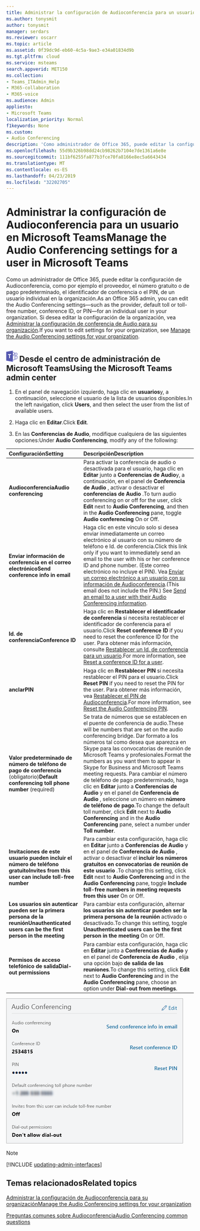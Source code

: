 ```yaml
---
title: Administrar la configuración de Audioconferencia para un usuario en Microsoft Teams
ms.author: tonysmit
author: tonysmit
manager: serdars
ms.reviewer: oscarr
ms.topic: article
ms.assetid: 0f39dc9d-eb60-4c5a-9ae3-e34a01834d9b
ms.tgt.pltfrm: cloud
ms.service: msteams
search.appverid: MET150
ms.collection:
- Teams_ITAdmin_Help
- M365-collaboration
- M365-voice
ms.audience: Admin
appliesto:
- Microsoft Teams
localization_priority: Normal
f1keywords: None
ms.custom:
- Audio Conferencing
description: 'Como administrador de Office 365, puede editar la configuración de Audioconferencia de Microsoft Teams (como el proveedor, el número gratuito o de pago predeterminado, el Id. de conferencia o el PIN) para una persona de su organización. '
ms.openlocfilehash: 55d9b326b98dd24cb98262b7104e7de1361a6e8e
ms.sourcegitcommit: 111bf6255fa877b3fce70fa8166e8ec5a6643434
ms.translationtype: MT
ms.contentlocale: es-ES
ms.lasthandoff: 04/23/2019
ms.locfileid: "32202705"
---
```

# <a name="manage-the-audio-conferencing-settings-for-a-user-in-microsoft-teams"></a><span data-ttu-id="00c87-103">Administrar la configuración de Audioconferencia para un usuario en Microsoft Teams</span><span class="sxs-lookup"><span data-stu-id="00c87-103">Manage the Audio Conferencing settings for a user in Microsoft Teams</span></span>

<span data-ttu-id="00c87-104">Como un administrador de Office 365, puede editar la configuración de Audioconferencia, como por ejemplo el proveedor, el número gratuito o de pago predeterminado, el identificador de conferencia o el PIN, de un usuario individual en la organización.</span><span class="sxs-lookup"><span data-stu-id="00c87-104">As an Office 365 admin, you can edit the Audio Conferencing settings—such as the provider, default toll or toll-free number, conference ID, or PIN—for an individual user in your organization.</span></span> <span data-ttu-id="00c87-105">Si desea editar la configuración de la organización, vea [Administrar la configuración de conferencia de Audio para su organización](manage-the-audio-conferencing-settings-for-my-organization-in-teams.md).</span><span class="sxs-lookup"><span data-stu-id="00c87-105">If you want to edit settings for your organization, see [Manage the Audio Conferencing settings for your organization](manage-the-audio-conferencing-settings-for-my-organization-in-teams.md).</span></span>

## <a name="teams-logo-30x30pngmediateams-logo-30x30png-using-the-microsoft-teams-admin-center"></a>![los equipos-logotipo-30x30.png](media/teams-logo-30x30.png) <span data-ttu-id="00c87-107">Desde el centro de administración de Microsoft Teams</span><span class="sxs-lookup"><span data-stu-id="00c87-107">Using the Microsoft Teams admin center</span></span>

1. <span data-ttu-id="00c87-108">En el panel de navegación izquierdo, haga clic en **usuarios**y, a continuación, seleccione el usuario de la lista de usuarios disponibles.</span><span class="sxs-lookup"><span data-stu-id="00c87-108">In the left navigation, click **Users**, and then select the user from the list of available users.</span></span>

2. <span data-ttu-id="00c87-109">Haga clic en **Editar**.</span><span class="sxs-lookup"><span data-stu-id="00c87-109">Click **Edit**.</span></span>

3. <span data-ttu-id="00c87-110">En las **Conferencias de Audio**, modifique cualquiera de las siguientes opciones:</span><span class="sxs-lookup"><span data-stu-id="00c87-110">Under **Audio Conferencing**, modify any of the following:</span></span>

|<span data-ttu-id="00c87-111">**Configuración**</span><span class="sxs-lookup"><span data-stu-id="00c87-111">**Setting**</span></span>|<span data-ttu-id="00c87-112">**Descripción**</span><span class="sxs-lookup"><span data-stu-id="00c87-112">**Description**</span></span>|
|:-----|:-----|
|<span data-ttu-id="00c87-113">**Audioconferencia**</span><span class="sxs-lookup"><span data-stu-id="00c87-113">**Audio conferencing**</span></span>|<span data-ttu-id="00c87-114">Para activar la conferencia de audio o desactivada para el usuario, haga clic en **Editar** junto a **Conferencias de Audio**y, a continuación, en el panel de **Conferencia de Audio** , activar o desactivar el **conferencias de Audio** .</span><span class="sxs-lookup"><span data-stu-id="00c87-114">To turn audio conferencing on or off for the user, click **Edit** next to **Audio Conferencing**, and then in the **Audio Conferencing** pane, toggle **Audio conferencing** On or Off.</span></span>|
|<span data-ttu-id="00c87-115">**Enviar información de conferencia en el correo electrónico**</span><span class="sxs-lookup"><span data-stu-id="00c87-115">**Send conference info in email**</span></span>  |<span data-ttu-id="00c87-116">Haga clic en este vínculo solo si desea enviar inmediatamente un correo electrónico al usuario con su número de teléfono e Id. de conferencia.</span><span class="sxs-lookup"><span data-stu-id="00c87-116">Click this link only if you want to immediately send an email to the user with his or her conference ID and phone number.</span></span> <span data-ttu-id="00c87-117">(Este correo electrónico no incluye el PIN). Vea [Enviar un correo electrónico a un usuario con su información de Audioconferencia](send-an-email-to-a-user-with-their-dial-in-information-in-teams.md).</span><span class="sxs-lookup"><span data-stu-id="00c87-117">(This email does not include the PIN.) See [Send an email to a user with their Audio Conferencing information](send-an-email-to-a-user-with-their-dial-in-information-in-teams.md).</span></span>  |
|<span data-ttu-id="00c87-118">**Id. de conferencia**</span><span class="sxs-lookup"><span data-stu-id="00c87-118">**Conference ID**</span></span>  |<span data-ttu-id="00c87-119">Haga clic en **Restablecer el identificador de conferencia** si necesita restablecer el identificador de conferencia para el usuario.</span><span class="sxs-lookup"><span data-stu-id="00c87-119">Click **Reset conference ID** if you need to reset the conference ID for the user.</span></span> <span data-ttu-id="00c87-120">Para obtener más información, consulte [Restablecer un Id. de conferencia para un usuario](reset-a-conference-id-for-a-user-in-teams.md).</span><span class="sxs-lookup"><span data-stu-id="00c87-120">For more information, see [Reset a conference ID for a user](reset-a-conference-id-for-a-user-in-teams.md).</span></span>  |
|<span data-ttu-id="00c87-121">**anclar**</span><span class="sxs-lookup"><span data-stu-id="00c87-121">**PIN**</span></span> |<span data-ttu-id="00c87-122">Haga clic en **Restablecer PIN** si necesita restablecer el PIN para el usuario.</span><span class="sxs-lookup"><span data-stu-id="00c87-122">Click **Reset PIN** if you need to reset the PIN for the user.</span></span> <span data-ttu-id="00c87-123">Para obtener más información, vea [Restablecer el PIN de Audioconferencia](reset-the-audio-conferencing-pin-in-teams.md).</span><span class="sxs-lookup"><span data-stu-id="00c87-123">For more information, see [Reset the Audio Conferencing PIN](reset-the-audio-conferencing-pin-in-teams.md).</span></span> |
|<span data-ttu-id="00c87-124">**Valor predeterminado de número de teléfono de pago de conferencia** (obligatorio)</span><span class="sxs-lookup"><span data-stu-id="00c87-124">**Default conferencing toll phone number** (required)</span></span> |<span data-ttu-id="00c87-125">Se trata de números que se establecen en el puente de conferencia de audio.</span><span class="sxs-lookup"><span data-stu-id="00c87-125">These will be numbers that are set on the audio conferencing bridge.</span></span> <span data-ttu-id="00c87-126">Dar formato a los números tal como desea que aparezca en Skype para las convocatorias de reunión de Microsoft Teams y profesionales.</span><span class="sxs-lookup"><span data-stu-id="00c87-126">Format the numbers as you want them to appear in Skype for Business and Microsoft Teams meeting requests.</span></span> <span data-ttu-id="00c87-127">Para cambiar el número de teléfono de pago predeterminado, haga clic en **Editar** junto a **Conferencias de Audio** y en el panel de **Conferencia de Audio** , seleccione un número en **número de teléfono de pago**.</span><span class="sxs-lookup"><span data-stu-id="00c87-127">To change the default toll number, click **Edit** next to **Audio Conferencing** and in the **Audio Conferencing** pane, select a number under **Toll number**.</span></span> |
|<span data-ttu-id="00c87-128">**Invitaciones de este usuario pueden incluir el número de teléfono gratuito**</span><span class="sxs-lookup"><span data-stu-id="00c87-128">**Invites from this user can include toll-free number**</span></span>|<span data-ttu-id="00c87-129">Para cambiar esta configuración, haga clic en **Editar** junto a **Conferencias de Audio** y en el panel de **Conferencia de Audio** , activar o desactivar el **incluir los números gratuitos en convocatorias de reunión de este usuario** .</span><span class="sxs-lookup"><span data-stu-id="00c87-129">To change this setting, click **Edit** next to **Audio Conferencing** and in the **Audio Conferencing** pane, toggle **Include toll-free numbers in meeting requests from this user** On or Off.</span></span> |
|<span data-ttu-id="00c87-130">**Los usuarios sin autenticar pueden ser la primera persona de la reunión**</span><span class="sxs-lookup"><span data-stu-id="00c87-130">**Unauthenticated users can be the first person in the meeting**</span></span>|<span data-ttu-id="00c87-131">Para cambiar esta configuración, alternar **los usuarios sin autenticar pueden ser la primera persona de la reunión** activado o desactivado.</span><span class="sxs-lookup"><span data-stu-id="00c87-131">To change this setting, toggle **Unauthenticated users can be the first person in the meeting** On or Off.</span></span>
|<span data-ttu-id="00c87-132">**Permisos de acceso telefónico de salida**</span><span class="sxs-lookup"><span data-stu-id="00c87-132">**Dial-out permissions**</span></span>|<span data-ttu-id="00c87-133">Para cambiar esta configuración, haga clic en **Editar** junto a **Conferencias de Audio** y en el panel de **Conferencia de Audio** , elija una opción bajo **de salida de las reuniones**.</span><span class="sxs-lookup"><span data-stu-id="00c87-133">To change this setting, click **Edit** next to **Audio Conferencing** and in the **Audio Conferencing** pane, choose an option under **Dial-out from meetings**.</span></span>|

![Muestra la configuración de conferencia de Audio para un usuario](media/teams-manage-audio-conferencing-settings-for-a-user-image1.png)
 

> [!Note]
> [!INCLUDE [updating-admin-interfaces](includes/updating-admin-interfaces.md)]

## <a name="related-topics"></a><span data-ttu-id="00c87-135">Temas relacionados</span><span class="sxs-lookup"><span data-stu-id="00c87-135">Related topics</span></span>

[<span data-ttu-id="00c87-136">Administrar la configuración de Audioconferencia para su organización</span><span class="sxs-lookup"><span data-stu-id="00c87-136">Manage the Audio Conferencing settings for your organization</span></span>](manage-the-audio-conferencing-settings-for-my-organization-in-teams.md)

[<span data-ttu-id="00c87-137">Preguntas comunes sobre Audioconferencia</span><span class="sxs-lookup"><span data-stu-id="00c87-137">Audio Conferencing common questions</span></span>](audio-conferencing-common-questions.md)
